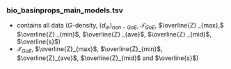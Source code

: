### bio_basinprops_main_models.tsv
- contains all data ($G$-density, $\langle d_{in} \rangle_{non-GoE}$, $\mathcal{T}_{GoE}$, $\overline{Z} _{max},$ $\overline{Z} _{min}$, $\overline{Z} _{ave}$, $\overline{Z} _{mid}$, $\overline{s}$)
- $\mathcal{T}_{GoE}$, $\overline{Z}_{max}$, $\overline{Z}_{min}$, $\overline{Z}_{ave}$, $\overline{Z}_{mid}$ and $\overline{s}$)
